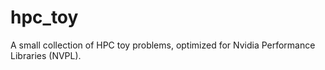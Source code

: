# hpc_toy
A small collection of HPC toy problems, optimized for Nvidia Performance Libraries (NVPL).
